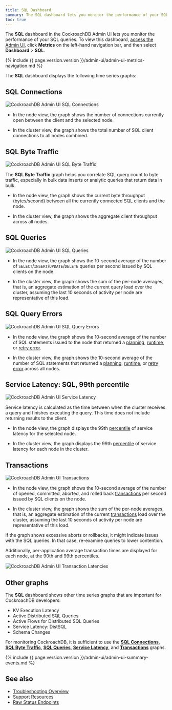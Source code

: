 ```yaml
---
title: SQL Dashboard
summary: The SQL dashboard lets you monitor the performance of your SQL queries.
toc: true
---
```


The **SQL** dashboard in the CockroachDB Admin UI lets you monitor the performance of your SQL queries. To view this dashboard, [access the Admin UI](admin-ui-overview.html#admin-ui-access), click **Metrics** on the left-hand navigation bar, and then select **Dashboard** > **SQL**.

{%  include {{  page.version.version  }}/admin-ui/admin-ui-metrics-navigation.md %}

The **SQL** dashboard displays the following time series graphs:

## SQL Connections

<img src="{{  'images/v20.1/admin_ui_sql_connections.png' | relative_url  }}" alt="CockroachDB Admin UI SQL Connections" style="border:1px solid #eee;max-width:100%" />

- In the node view, the graph shows the number of connections currently open between the client and the selected node.

- In the cluster view, the graph shows the total number of SQL client connections to all nodes combined.

## SQL Byte Traffic

<img src="{{  'images/v20.1/admin_ui_sql_byte_traffic.png' | relative_url  }}" alt="CockroachDB Admin UI SQL Byte Traffic" style="border:1px solid #eee;max-width:100%" />

The **SQL Byte Traffic** graph helps you correlate SQL query count to byte traffic, especially in bulk data inserts or analytic queries that return data in bulk.

- In the node view, the graph shows the current byte throughput (bytes/second) between all the currently connected SQL clients and the node.

- In the cluster view, the graph shows the aggregate client throughput across all nodes.

## SQL Queries

<img src="{{  'images/v20.1/admin_ui_sql_queries.png' | relative_url  }}" alt="CockroachDB Admin UI SQL Queries" style="border:1px solid #eee;max-width:100%" />

- In the node view, the graph shows the 10-second average of the number of `SELECT`/`INSERT`/`UPDATE`/`DELETE` queries per second issued by SQL clients on the node.

- In the cluster view, the graph shows the sum of the per-node averages, that is, an aggregate estimation of the current query load over the cluster, assuming the last 10 seconds of activity per node are representative of this load.

## SQL Query Errors

<img src="{{  'images/v20.1/admin_ui_sql_query_errors.png' | relative_url  }}" alt="CockroachDB Admin UI SQL Query Errors" style="border:1px solid #eee;max-width:100%" />

- In the node view, the graph shows the 10-second average of the number of SQL statements issued to the node that returned a [planning](architecture/sql-layer.html#sql-parser-planner-executor),  [runtime](architecture/sql-layer.html#sql-parser-planner-executor), or [retry error](transactions.html#error-handling).

- In the cluster view, the graph shows the 10-second average of the number of SQL statements that returned a [planning](architecture/sql-layer.html#sql-parser-planner-executor),  [runtime](architecture/sql-layer.html#sql-parser-planner-executor), or [retry error](transactions.html#error-handling) across all nodes.

## Service Latency: SQL, 99th percentile

<img src="{{  'images/v20.1/admin_ui_service_latency_99_percentile.png' | relative_url  }}" alt="CockroachDB Admin UI Service Latency" style="border:1px solid #eee;max-width:100%" />

Service latency is calculated as the time between when the cluster receives a query and finishes executing the query. This time does not include returning results to the client.

- In the node view, the graph displays the 99th [percentile](https://en.wikipedia.org/wiki/Percentile#The_normal_distribution_and_percentiles) of service latency for the selected node.

- In the cluster view, the graph displays the 99th [percentile](https://en.wikipedia.org/wiki/Percentile#The_normal_distribution_and_percentiles) of service latency for each node in the cluster.

## Transactions

<img src="{{  'images/v20.1/admin_ui_transactions.png' | relative_url  }}" alt="CockroachDB Admin UI Transactions" style="border:1px solid #eee;max-width:100%" />

- In the node view, the graph shows the 10-second average of the number of opened, committed, aborted, and rolled back [transactions](transactions.html) per second issued by SQL clients on the node.

- In the cluster view, the graph shows the sum of the per-node averages, that is, an aggregate estimation of the current [transactions](transactions.html) load over the cluster, assuming the last 10 seconds of activity per node are representative of this load.

If the graph shows excessive aborts or rollbacks, it might indicate issues with the SQL queries. In that case, re-examine queries to lower contention.

Additionally, per-application average transaction times are displayed for each node, at the 90th and 99th percentiles.

<img src="{{  'images/v20.1/admin_ui_transaction_latency.png' | relative_url  }}" alt="CockroachDB Admin UI Transaction Latencies" style="border:1px solid #eee;max-width:100%" />

## Other graphs

The **SQL** dashboard shows other time series graphs that are important for CockroachDB developers:

- KV Execution Latency
- Active Distributed SQL Queries
- Active Flows for Distributed SQL Queries
- Service Latency: DistSQL
- Schema Changes

For monitoring CockroachDB, it is sufficient to use the [**SQL Connections**](#sql-connections), [**SQL Byte Traffic**](#sql-byte-traffic), [**SQL Queries**](#sql-queries), [**Service Latency**](#service-latency-sql-99th-percentile), and [**Transactions**](#transactions) graphs.

{%  include {{  page.version.version  }}/admin-ui/admin-ui-summary-events.md %}

## See also

- [Troubleshooting Overview](troubleshooting-overview.html)
- [Support Resources](support-resources.html)
- [Raw Status Endpoints](monitoring-and-alerting.html#raw-status-endpoints)
